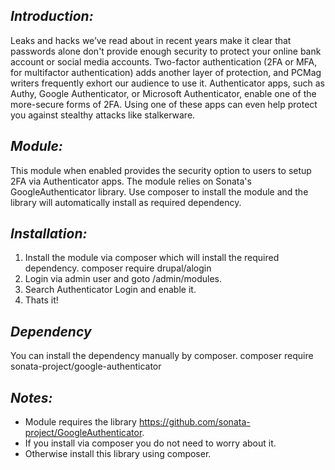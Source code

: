 *Introduction:*
---------------
Leaks and hacks we’ve read about in recent years make it clear that passwords alone don't provide enough security to protect your online bank account or social media accounts. Two-factor authentication (2FA or MFA, for multifactor authentication) adds another layer of protection, and PCMag writers frequently exhort our audience to use it. Authenticator apps, such as Authy, Google Authenticator, or Microsoft Authenticator, enable one of the more-secure forms of 2FA. Using one of these apps can even help protect you against stealthy attacks like stalkerware.

*Module:*
---------
This module when enabled provides the security option to users to setup 2FA via Authenticator apps. The module relies on Sonata's GoogleAuthenticator library. Use composer to install the module and the library will automatically install as required dependency.

*Installation:*
---------------
1. Install the module via composer which will install the required dependency.
    composer require drupal/alogin
2. Login via admin user and goto /admin/modules.
3. Search Authenticator Login and enable it.
4. Thats it!

*Dependency*
------------
You can install the dependency manually by composer.
    composer require sonata-project/google-authenticator

*Notes:*
--------
* Module requires the library https://github.com/sonata-project/GoogleAuthenticator.
* If you install via composer you do not need to worry about it.
* Otherwise install this library using composer.
